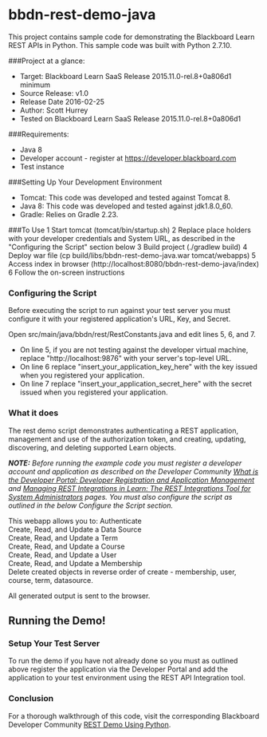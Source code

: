 # bbdn-rest-demo-java
This project contains sample code for demonstrating the Blackboard Learn REST APIs in Python.
This sample code was built with Python 2.7.10.

###Project at a glance:
- Target: Blackboard Learn SaaS Release 2015.11.0-rel.8+0a806d1 minimum
- Source Release: v1.0
- Release Date  2016-02-25
- Author: Scott Hurrey
- Tested on Blackboard Learn SaaS Release 2015.11.0-rel.8+0a806d1

###Requirements:
- Java 8
- Developer account - register at https://developer.blackboard.com
- Test instance


###Setting Up Your Development Environment
- Tomcat: This code was developed and tested against Tomcat 8. 
- Java 8: This code was developed and tested against jdk1.8.0_60.
- Gradle: Relies on Gradle 2.23. 

###To Use
1 Start tomcat (tomcat/bin/startup.sh)
2 Replace place holders with your developer credentials and System URL, as described in the "Configuring the Script" section below
3 Build project (./gradlew build)
4 Deploy war file (cp build/libs/bbdn-rest-demo-java.war tomcat/webapps)
5 Access index in browser (http://localhost:8080/bbdn-rest-demo-java/index)
6 Follow the on-screen instructions

### Configuring the Script
Before executing the script to run against your test server you must configure it with your registered application's URL, Key, and Secret.

Open src/main/java/bbdn/rest/RestConstants.java and edit lines 5, 6, and 7.
- On line 5, if you are not testing against the developer virtual machine, replace "http://localhost:9876" with your server's top-level URL.
- On line 6 replace "insert_your_application_key_here" with the key issued when you registered your application.<br/>
- On line 7 replace "insert_your_application_secret_here" with the secret issued when you registered your application.

### What it does
The rest demo script demonstrates authenticating a REST application, management and use of the authorization token, and creating, updating, discovering, and deleting supported Learn objects.

<i><b>NOTE:</b> Before running the example code you must register a developer account and application as described on the Developer Community <a href="https://community.blackboard.com/docs/DOC-1579">What is the Developer Portal: Developer Registration and Application Management</a> and <a href="https://community.blackboard.com/docs/DOC-1580">Managing REST Integrations in Learn: The REST Integrations Tool for System Administrators</a> pages. You must also configure the script as outlined in the below Configure the Script section.</i>

This webapp allows you to:
Authenticate<br/>
Create, Read, and Update a Data Source<br/>
Create, Read, and Update a Term<br/>
Create, Read, and Update a Course<br/>
Create, Read, and Update a User<br/>
Create, Read, and Update a Membership<br/>
Delete created objects in reverse order of create - membership, user, course, term, datasource.

All generated output is sent to the browser.


## Running the Demo!
### Setup Your Test Server
To run the demo if you have not already done so you must as outlined above register the application via the Developer Portal and add the application to your test environment using the REST API Integration tool.

### Conclusion
For a thorough walkthrough of this code, visit the corresponding Blackboard Developer Community <a href="<need a url">REST Demo Using Python</a>.
